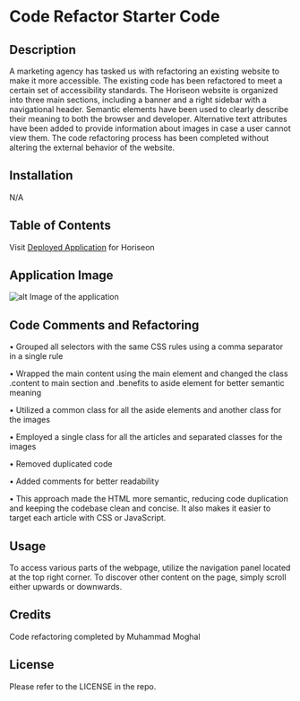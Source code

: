 # Code Refactor Starter Code

## Description

A marketing agency has tasked us with refactoring an existing website to make it more accessible. The existing code has been refactored to meet a certain set of accessibility standards. The Horiseon website is organized into three main sections, including a banner and a right sidebar with a navigational header. Semantic elements have been used to clearly describe their meaning to both the browser and developer. Alternative text attributes have been added to provide information about images in case a user cannot view them. The code refactoring process has been completed without altering the external behavior of the website.

## Installation
N/A

## Table of Contents

Visit [Deployed Application](https://mmoghal.github.io/understood_party/) for Horiseon

## Application Image

![alt Image of the application](https://github.com/mmoghal/understood_party/blob/main/assets/images/digital-marketing-meeting.jpg)

## Code Comments and Refactoring

•	Grouped all selectors with the same CSS rules using a comma separator in a single rule

•	Wrapped the main content using the main element and changed the class .content to main section and .benefits to aside element for better semantic meaning

•	Utilized a common class for all the aside elements and another class for the images

•	Employed a single class for all the articles and separated classes for the images

•	Removed duplicated code

•	Added comments for better readability

•	This approach made the HTML more semantic, reducing code duplication and keeping the codebase clean and concise. It also makes it easier to target each article with CSS or JavaScript.


## Usage

To access various parts of the webpage, utilize the navigation panel located at the top right corner. To discover other content on the page, simply scroll either upwards or downwards.

## Credits
Code refactoring completed by Muhammad Moghal

## License

Please refer to the LICENSE in the repo.
